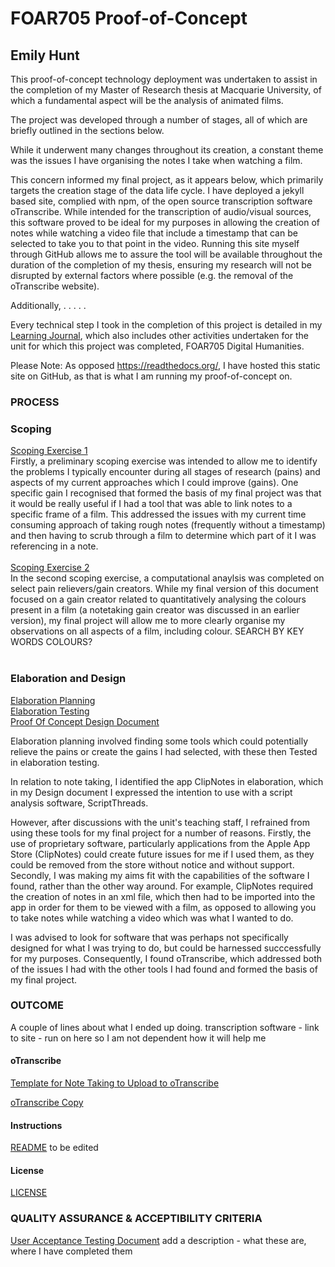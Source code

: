 # FOAR705 Proof-of-Concept
## Emily Hunt

This proof-of-concept technology deployment was undertaken to assist in the completion of my Master of Research thesis at Macquarie University, of which a fundamental aspect will be the analysis of animated films.

The project was developed through a number of stages, all of which are briefly outlined in the sections below.

While it underwent many changes throughout its creation, a constant theme was the issues I have organising the notes I take when watching a film.

This concern informed my final project, as it appears below, which primarily targets the creation stage of the data life cycle. I have deployed a jekyll based site, complied with npm, of the open source transcription software oTranscribe. While intended for the transcription of audio/visual sources, this software proved to be ideal for my purposes in allowing the creation of notes while watching a video file that include a timestamp that can be selected to take you to that point in the video. Running this site myself through GitHub allows me to assure the tool will be available throughout the duration of the completion of my thesis, ensuring my research will not be disrupted by external factors where possible (e.g. the removal of the oTranscribe website).

Additionally,  . . . . .

Every technical step I took in the completion of this project is detailed in my [Learning Journal](https://github.com/MQ-FOAR705/Hunt-Learning-Journal/tree/850c1b6e3e7da90878e6e5c957679a0df5459534), which also includes other activities undertaken for the unit for which this project was completed, FOAR705 Digital Humanities.


Please Note: As opposed https://readthedocs.org/, I have hosted this static site on GitHub, as that is what I am running my proof-of-concept on.

### PROCESS

### Scoping
[Scoping Exercise 1](https://github.com/MQ-FOAR705/Hunt-Exercises/blob/master/Hunt-Scoping%20Exercise.pdf)
<br />
Firstly, a preliminary scoping exercise was intended to allow me to identify the problems I typically encounter during all stages of research (pains) and aspects of my current approaches which I could improve (gains). One specific gain I recognised that formed the basis of my final project was that it would be really useful if I had a tool that was able to link notes to a specific frame of a film. This addressed the issues with my current time consuming approach of taking rough notes (frequently without a timestamp) and then having to scrub through a film to determine which part of it I was referencing in a note.
<br />
<br />
[Scoping Exercise 2](https://github.com/MQ-FOAR705/Hunt_Scoping_2_Computational_Analysis/tree/d31da158e86a974e494cdc4516c974fbd745eae4)
<br />
In the second scoping exercise, a computational anaylsis was completed on select pain relievers/gain creators. While my final version of this document focused on a gain creator related to quantitatively analysing the colours present in a film (a notetaking gain creator was discussed in an earlier version), my final project will allow me to more clearly organise my observations on all aspects of a film, including colour.
SEARCH BY KEY WORDS COLOURS? 
<br />
<br />

### Elaboration and Design
[Elaboration Planning](https://github.com/MQ-FOAR705/Hunt_Elaboration_1_Planning/tree/d4199f3bb947796168a9ffd85e2ab1cd65c21b86)
<br />
[Elaboration Testing](https://github.com/MQ-FOAR705/Hunt_Elaboration_2_Testing/tree/2fd260c520b51e7a68835084fe2e7d769016efa2)<br />
[Proof Of Concept Design Document](https://github.com/MQ-FOAR705/Hunt_Proof_Of_Concept_Design/tree/628f2cc3c2499c57512d2e432345cd18178d629a)

Elaboration planning involved finding some tools which could potentially relieve the pains or create the gains I had selected, with these then Tested in elaboration testing.

In relation to note taking, I identified the app ClipNotes in elaboration, which in my Design document I expressed the intention to use with a script analysis software, ScriptThreads. 

However, after discussions with the unit's teaching staff, I refrained from using these tools for my final project for a number of reasons. Firstly, the use of proprietary software, particularly applications from the Apple App Store (ClipNotes) could create future issues for me if I used them, as they could be removed from the store without notice and without support. Secondly, I was making my aims fit with the capabilities of the software I found, rather than the other way around. For example, ClipNotes required the creation of notes in an xml file, which then had to be imported into the app in order for them to be viewed with a film, as opposed to allowing you to take notes while watching a video which was what I wanted to do.

I was advised to look for software that was perhaps not specifically designed for what I was trying to do, but could be harnessed succcessfully for my purposes. Consequently, I found oTranscribe, which addressed both of the issues I had with the other tools I had found and formed the basis of my final project.
<br />

### OUTCOME

A couple of lines about what I ended up doing.
transcription software - link to site - run on here so I am not dependent
how it will help me

#### oTranscribe

[Template for Note Taking to Upload to oTranscribe](/Hunt-Exercises/oTranscribe_Template.otr)

[oTranscribe Copy](/Hunt-Exercises/docs)

#### Instructions
[README](/Hunt-Exercises/README.md) to be edited 

#### License
[LICENSE](/Hunt-Exercises/LICENSE)


### QUALITY ASSURANCE & ACCEPTIBILITY CRITERIA

[User Acceptance Testing Document](https://github.com/MQ-FOAR705/Hunt_Quality_Assurance_Scaffold/tree/f1e0436fd7572743f1b47f480772565995770247)
add a description - what these are, where I have completed them
